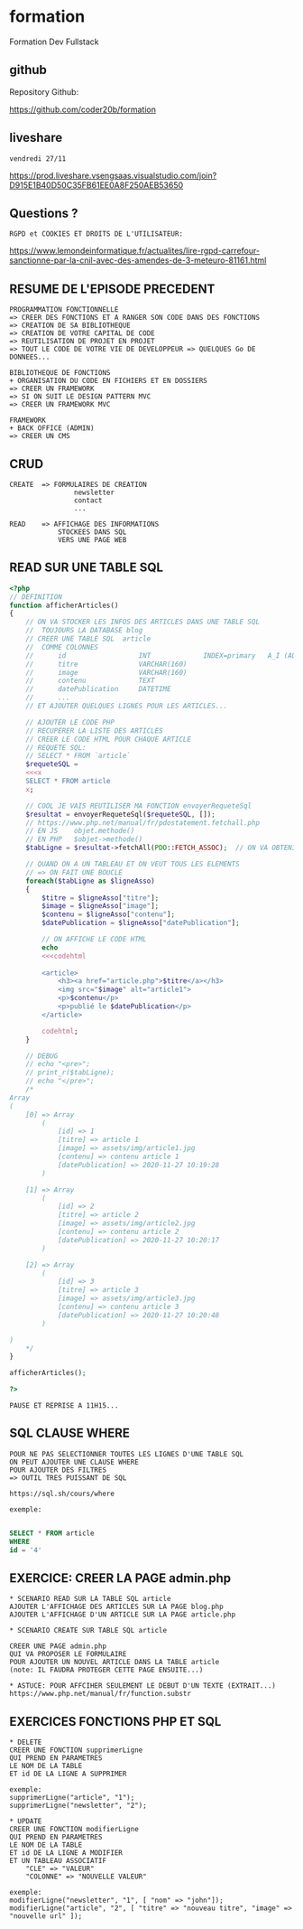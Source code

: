 # formation

Formation Dev Fullstack

## github

Repository Github:

https://github.com/coder20b/formation

## liveshare

    vendredi 27/11

https://prod.liveshare.vsengsaas.visualstudio.com/join?D915E1B40D50C35FB61EE0A8F250AEB53650

## Questions ?

    RGPD et COOKIES ET DROITS DE L'UTILISATEUR:
https://www.lemondeinformatique.fr/actualites/lire-rgpd-carrefour-sanctionne-par-la-cnil-avec-des-amendes-de-3-meteuro-81161.html


## RESUME DE L'EPISODE PRECEDENT

    PROGRAMMATION FONCTIONNELLE
    => CREER DES FONCTIONS ET A RANGER SON CODE DANS DES FONCTIONS
    => CREATION DE SA BIBLIOTHEQUE
    => CREATION DE VOTRE CAPITAL DE CODE
    => REUTILISATION DE PROJET EN PROJET
    => TOUT LE CODE DE VOTRE VIE DE DEVELOPPEUR => QUELQUES Go DE DONNEES...

    BIBLIOTHEQUE DE FONCTIONS
    + ORGANISATION DU CODE EN FICHIERS ET EN DOSSIERS
    => CREER UN FRAMEWORK
    => SI ON SUIT LE DESIGN PATTERN MVC
    => CREER UN FRAMEWORK MVC

    FRAMEWORK
    + BACK OFFICE (ADMIN)
    => CREER UN CMS

## CRUD

    CREATE  => FORMULAIRES DE CREATION
                    newsletter
                    contact
                    ...

    READ    => AFFICHAGE DES INFORMATIONS 
                STOCKEES DANS SQL
                VERS UNE PAGE WEB

## READ SUR UNE TABLE SQL

```php
<?php
// DEFINITION 
function afficherArticles() 
{
    // ON VA STOCKER LES INFOS DES ARTICLES DANS UNE TABLE SQL
    //  TOUJOURS LA DATABASE blog
    // CREER UNE TABLE SQL  article
    //  COMME COLONNES
    //      id                  INT             INDEX=primary   A_I (AUTO_INCREMENT)
    //      titre               VARCHAR(160)
    //      image               VARCHAR(160)
    //      contenu             TEXT
    //      datePublication     DATETIME
    //      ... 
    // ET AJOUTER QUELQUES LIGNES POUR LES ARTICLES... 

    // AJOUTER LE CODE PHP
    // RECUPERER LA LISTE DES ARTICLES
    // CREER LE CODE HTML POUR CHAQUE ARTICLE
    // REQUETE SQL:
    // SELECT * FROM `article`
    $requeteSQL =
    <<<x
    SELECT * FROM article
    x;

    // COOL JE VAIS REUTILISER MA FONCTION envoyerRequeteSql
    $resultat = envoyerRequeteSql($requeteSQL, []);
    // https://www.php.net/manual/fr/pdostatement.fetchall.php
    // EN JS    objet.methode()
    // EN PHP   $objet->methode()
    $tabLigne = $resultat->fetchAll(PDO::FETCH_ASSOC);  // ON VA OBTENIR UN TABLEAU DE TABLEAUX ASSOCIATIFS

    // QUAND ON A UN TABLEAU ET ON VEUT TOUS LES ELEMENTS
    // => ON FAIT UNE BOUCLE
    foreach($tabLigne as $ligneAsso)
    {
        $titre = $ligneAsso["titre"];
        $image = $ligneAsso["image"];
        $contenu = $ligneAsso["contenu"];
        $datePublication = $ligneAsso["datePublication"];

        // ON AFFICHE LE CODE HTML
        echo
        <<<codehtml
        
        <article>
            <h3><a href="article.php">$titre</a></h3>
            <img src="$image" alt="article1">
            <p>$contenu</p>
            <p>publié le $datePublication</p>
        </article>

        codehtml;
    }

    // DEBUG
    // echo "<pre>";
    // print_r($tabLigne);
    // echo "</pre>";
    /*
Array
(
    [0] => Array
        (
            [id] => 1
            [titre] => article 1
            [image] => assets/img/article1.jpg
            [contenu] => contenu article 1
            [datePublication] => 2020-11-27 10:19:28
        )

    [1] => Array
        (
            [id] => 2
            [titre] => article 2
            [image] => assets/img/article2.jpg
            [contenu] => contenu article 2
            [datePublication] => 2020-11-27 10:20:17
        )

    [2] => Array
        (
            [id] => 3
            [titre] => article 3
            [image] => assets/img/article3.jpg
            [contenu] => contenu article 3
            [datePublication] => 2020-11-27 10:20:48
        )

)
    */
}

afficherArticles();

?>
```

    PAUSE ET REPRISE A 11H15...

## SQL CLAUSE WHERE

    POUR NE PAS SELECTIONNER TOUTES LES LIGNES D'UNE TABLE SQL
    ON PEUT AJOUTER UNE CLAUSE WHERE
    POUR AJOUTER DES FILTRES
    => OUTIL TRES PUISSANT DE SQL
    
    https://sql.sh/cours/where

    exemple:

```sql

SELECT * FROM article
WHERE 
id = '4'

```

## EXERCICE: CREER LA PAGE admin.php

    * SCENARIO READ SUR LA TABLE SQL article
    AJOUTER L'AFFICHAGE DES ARTICLES SUR LA PAGE blog.php
    AJOUTER L'AFFICHAGE D'UN ARTICLE SUR LA PAGE article.php
    
    * SCENARIO CREATE SUR TABLE SQL article

    CREER UNE PAGE admin.php
    QUI VA PROPOSER LE FORMULAIRE 
    POUR AJOUTER UN NOUVEL ARTICLE DANS LA TABLE article
    (note: IL FAUDRA PROTEGER CETTE PAGE ENSUITE...)

    * ASTUCE: POUR AFFCIHER SEULEMENT LE DEBUT D'UN TEXTE (EXTRAIT...)
    https://www.php.net/manual/fr/function.substr

## EXERCICES FONCTIONS PHP ET SQL

    * DELETE
    CREER UNE FONCTION supprimerLigne
    QUI PREND EN PARAMETRES 
    LE NOM DE LA TABLE
    ET id DE LA LIGNE A SUPPRIMER

    exemple:
    supprimerLigne("article", "1");
    supprimerLigne("newsletter", "2");

    * UPDATE
    CREER UNE FONCTION modifierLigne
    QUI PREND EN PARAMETRES
    LE NOM DE LA TABLE
    ET id DE LA LIGNE A MODIFIER
    ET UN TABLEAU ASSOCIATIF 
        "CLE" => "VALEUR"
        "COLONNE" => "NOUVELLE VALEUR"

    exemple:
    modifierLigne("newsletter", "1", [ "nom" => "john"]);
    modifierLigne("article", "2", [ "titre" => "nouveau titre", "image" => "nouvelle url" ]);































